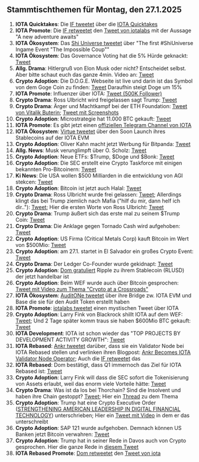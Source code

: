 ## Stammtischthemen für Montag, den 27.1.2025

1. **IOTA Quicktakes**: Die [IF tweetet](https://x.com/iota/status/1881643072733257850) über die [IOTA Quicktakes](https://x.com/iota/status/1881643072733257850)
2. **IOTA Promote**: Die [IF retweetet](https://x.com/iota/status/1881612804702228571) den [Tweet von iotalabs](https://x.com/iotalabs_/status/1881356039561322984) mit der Aussage "A new adventure awaits"
3. **IOTA Ökosystem**: Das [Shi Universe tweetet](https://x.com/Shiuniverse/status/1881615487408193573) über "The first #ShiUniverse Ingame Event "The Impossible Coup""
4. **IOTA Ökosystem**: Das Governance Voting hat die 5% Hürde geknackt: [Tweet](https://x.com/Dr_Electron/status/1881507297337417955)
5. **Allg. Drama**: Hitlergruß von Elon Musk oder nicht? Entscheidet selbst. Aber bitte schaut euch das ganze 4min. Video an: [Tweet](https://x.com/cb_doge/status/1881432866376368511)
6. **Crypto Adoption**: Die D.O.G.E. Webseite ist live und darin ist das Symbol von dem Goge Coin zu finden: [Tweet](https://x.com/FurkanCCTV/status/1881665986392387981) Daraufhin steigt Doge um 15%
7. **IOTA Promote**: Influenzer über IOTA: [Tweet (500K Follower)](https://x.com/AltCryptoGems/status/1881664728751321190)
8. **Crypto Drama**: Ross Ulbricht wird freigelassen sagt Trump: [Tweet](https://x.com/MLiamMcCollum/status/1881534687174410282)
9. **Crypto Drama**: Ärger und Machtkampf bei der ETH Foundation: [Tweet von Vitalik Buterin](https://x.com/VitalikButerin/status/1881680518934384676); [Tweet mit Screenshots](https://x.com/bitcoinfool/status/1881727869795393901)
10. **Crypto Adoption**: Microstrategie hat 11.000 BTC gekauft: [Tweet](https://x.com/saylor/status/1881688755096174607)
11. **IOTA Promote**: Es gibt jetzt einen [offiziellen Telegram Channel von IOTA](https://t.co/tMfeIt9BYg)
12. **IOTA Ökosystem**: [Virtue tweetet](https://x.com/Virtue_Money/status/1881707371623223324) über den Soon Launch ihres Stablecoins auf der IOTA EVM
13. **Crypto Adoption**: Oliver Kahn macht jetzt Werbung für Bitpanda: [Tweet](https://x.com/OliverKahn/status/1881679452721094811)
14. **Allg. News**: Musk verunglimpft über O. Scholz: [Tweet](https://x.com/elonmusk/status/1881707490762731984)
15. **Crypto Adoption**: Neue ETFs: $Trump, $Doge und $Bonk: [Tweet](https://x.com/Cointelegraph/status/1881715639540445384)
16. **Crypto Adoption**: Die SEC erstellt eine Crypto Taskforce mit einigen bekannten Pro-Bitcoinern: [Tweet](https://x.com/FurkanCCTV/status/1881761678880338300)
17. **Ki News**: Die USA wollen $500 Milliarden in die entwicklung von AGI stekcen: [Tweet](https://x.com/ai_for_success/status/1881887921156005947)
18. **Crypto Adoption**: Bitcoin ist jetzt auch Halal: [Tweet](https://x.com/IvanOnTech/status/1882063745796780471)
19. **Crypto Drama**: Ross Ulbricht wurde frei gelassen: [Tweet](https://x.com/BitcoinMagazine/status/1881925811617546586); Allerdings klingt das bei Trump ziemlich nach Mafia ("hilf du mir, dann helf ich dir.."): [Tweet](https://x.com/TrumpDailyPosts/status/1881856567684817230); Hier die ersten Worte von Ross Ulbricht: [Tweet](https://x.com/BitcoinMagazine/status/1882613961448997085)
20. **Crypto Drama**: Trump äußert sich das erste mal zu seinem $Trump Coin: [Tweet](https://x.com/AltcoinDailyio/status/1881843981417595040)
21. **Crypto Drama**: Die Anklage gegen Tornado Cash wird aufgehoben: [Tweet](https://x.com/Ashcryptoreal/status/1882008446285103482)
22. **Crypto Adoption**: US Firma (Critical Metals Corp) kauft Bitcoin im Wert von $500Mio: [Tweet](https://x.com/Saylorsatsire/status/1881790844271026418)
23. **Crypto Adoption**: am 27.1. startet in El Salvador ein großes Crypto Event: [Tweet](https://x.com/bitcoinlfgo/status/1881716469559410833)
24. **Crypto Drama**: Der Ledger Co-Founder wurde gekidnapt: [Tweet](https://x.com/0xLouisT/status/1882711063306666287)
25. **Crypto Adoption**: [Dom gratuliert](https://x.com/DomSchiener/status/1869049725997265285) Ripple zu ihrem Stablecoin (RLUSD) der jetzt handelbar ist
26. **Crypto Adoption**: Beim WEF wurde auch über Bitcoin gesprochen: [Tweet mit Video zum Thema "Crypto at a Crossroads"](https://x.com/wef/status/1881672639842005307)
27. **IOTA Ökosystem**: [AuditONe tweetet](https://x.com/AuditOne_DAO/status/1882080971367018679) über ihre Bridge zw. IOTA EVM und Base die sie für den Audit Token erstellt haben
28. **IOTA Promote**: [iotalabs tweetet](https://x.com/iotalabs_/status/1882080794459382113) einen mystischen Tweet über IOTA
29. **Crypto Adoption**: Larry Fink von Blackrock shillt IOTA auf dem WEF: [Tweet](https://x.com/WatcherGuru/status/1882100507180953764); Und 2 Tage später komm traus sie haben $600Mio BTC gekauft: [Tweet](https://x.com/Ashcryptoreal/status/1882129529638117511)
30. **IOTA Development**: IOTA ist schon wieder das "TOP PROJECTS BY DEVELOPMENT ACTIVITY GROWTH": [Tweet](https://x.com/chain_broker/status/1882100914535682391)
31. **IOTA Rebased**: [Ankr tweetet](https://x.com/ankr/status/1882119936157655048) darüber, dass sie ein Validator Node bei IOTA Rebased stellen und verlinken ihren Blogpost: [Ankr Becomes IOTA Validator Node Operator](https://www.ankr.com/blog/ankr-becomes-iota-validator-node-operator/); Auch die [IF retweetet](https://x.com/iota/status/1882139410642174188) das
32. **IOTA Rebased**: Dom bestätigt, dass Q1 immernoch das Ziel für IOTA Rebased ist: [Tweet](https://x.com/DomSchiener/status/1882092412828635602)
33. **Crypto Adoption**: Larry Fink will dass die SEC sofort die Tokenisierung von Assets erlaubt, weil das enorm viele Vorteile hätte: [Tweet](https://x.com/BTC_Archive/status/1882427030060552650)
34. **Crypto Drama**: Was ist da los bei Thorchain? Sind die Insolvent und haben ihre Chain gestoppt? [Tweet](https://x.com/hosseeb/status/1882628227920965748); Hier ein [Thread](https://x.com/1984_is_today/status/1882616341926162653) zu dem Thema
35. **Crypto Adoption**: Trump hat eine Crypto Executive Order ([STRENGTHENING AMERICAN LEADERSHIP IN DIGITAL FINANCIAL TECHNOLOGY](https://www.whitehouse.gov/presidential-actions/2025/01/strengthening-american-leadership-in-digital-financial-technology/)) unterschrieben; Hier ein [Tweet mit Video](https://x.com/MMCrypto/status/1882539376137404493?t=LKKAXO3ug7owLhchpBb3MQ&s=19) in dem er das unterschreibt
36. **Crypto Adoption**: SAP 121 wurde aufgehoben. Demnach können US Banken jetzt Bitcoin verwahren: [Tweet](https://x.com/saylor/status/1882565582870270241)
37. **Crypto Adoption**: Trump hat in seiner Rede in Davos auch von Crypto gesprochen. Hier die ganze Rede in [diesem Tweet](https://x.com/BGatesIsaPyscho/status/1882504368097988706)
38. **IOTA Rebased Promote**: [Dom retweetet](https://x.com/DomSchiener/status/1882798167479218328) den [Tweet von iota](https://x.com/iota/status/1882790465705046384)
